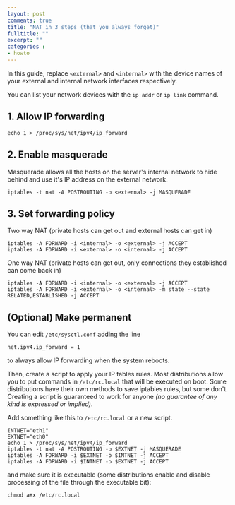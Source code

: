 ```yaml
---
layout: post
comments: true
title: "NAT in 3 steps (that you always forget)"
fulltitle: ""
excerpt: ""
categories : 
- howto
---
```


In this guide, replace `<external>` and `<internal>` with the device names of your external and internal network interfaces respectively.

You can list your network devices with the `ip addr` or `ip link` command.

## 1. Allow IP forwarding

```
echo 1 > /proc/sys/net/ipv4/ip_forward
```

## 2. Enable masquerade

Masquerade allows all the hosts on the server's internal network to hide behind and use it's IP address on the external network.

```
iptables -t nat -A POSTROUTING -o <external> -j MASQUERADE
```

## 3. Set forwarding policy

Two way NAT (private hosts can get out and external hosts can get in)

```
iptables -A FORWARD -i <internal> -o <external> -j ACCEPT
iptables -A FORWARD -i <external> -o <internal> -j ACCEPT
```

One way NAT (private hosts can get out, only connections they established can come back in)

```
iptables -A FORWARD -i <internal> -o <external> -j ACCEPT
iptables -A FORWARD -i <external> -o <internal> -m state --state RELATED,ESTABLISHED -j ACCEPT
```

## (Optional) Make permanent

You can edit `/etc/sysctl.conf` adding the line

```
net.ipv4.ip_forward = 1
```

to always allow IP forwarding when the system reboots.

Then, create a script to apply your IP tables rules. Most distributions allow you to put commands in `/etc/rc.local` that will be executed on boot. Some distributions have their own methods to save iptables rules, but some don't. Creating a script is guaranteed to work for anyone *(no guarantee of any kind is expressed or implied)*.

Add something like this to `/etc/rc.local` or a new script.

```
INTNET="eth1"
EXTNET="eth0"
echo 1 > /proc/sys/net/ipv4/ip_forward
iptables -t nat -A POSTROUTING -o $EXTNET -j MASQUERADE
iptables -A FORWARD -i $EXTNET -o $INTNET -j ACCEPT
iptables -A FORWARD -i $INTNET -o $EXTNET -j ACCEPT
```

and make sure it is executable (some distributions enable and disable processing of the file through the executable bit):

```
chmod a+x /etc/rc.local
```